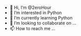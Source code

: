 - 👋 Hi, I’m @2eroHour
- 👀 I’m interested in Python
- 🌱 I’m currently learning Python
- 💞️ I’m looking to collaborate on ...
- 📫 How to reach me ...

<!---
2eroHour/2eroHour is a ✨ special ✨ repository because its `README.md` (this file) appears on your GitHub profile.
You can click the Preview link to take a look at your changes.
--->
